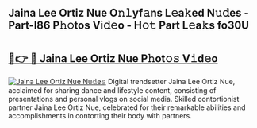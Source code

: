 ## Jaina Lee Ortiz Nue O𝚗𝚕yf𝚊ns L𝚎a𝚔ed N𝚞𝚍es - Part-l86 P𝚑𝚘tos Vi𝚍𝚎o - H𝚘𝚝 Part L𝚎a𝚔s fo30U

# <h2><a href="http://kff1bva.oniu.top/?m=Jaina+Lee+Ortiz+Nue">🔗👉 🔴 Jaina Lee Ortiz Nue P𝚑ot𝚘𝚜 V𝚒d𝚎o</a></h2>

[![Jaina Lee Ortiz Nue Nu𝚍e𝚜](https://i.imgur.com/0qMVB7G.gif)](http://kff1bva.oniu.top/?m=Jaina+Lee+Ortiz+Nue)
Digital trendsetter Jaina Lee Ortiz Nue, acclaimed for sharing dance and lifestyle content, consisting of presentations and personal vlogs on social media. Skilled contortionist partner Jaina Lee Ortiz Nue, celebrated for their remarkable abilities and accomplishments in contorting their body with partners.  
